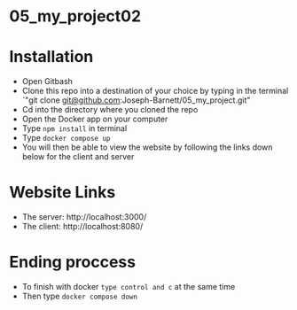 # 05_my_project02

# Installation

- Open Gitbash
- Clone this repo into a destination of your choice by typing in the terminal 
  `"git clone git@github.com:Joseph-Barnett/05_my_project.git"
- Cd into the directory where you cloned the repo
- Open the Docker app on your computer 
- Type `npm install` in terminal
- Type `docker compose up`
- You will then be able to view the website by following the links down below 
  for the client and server

# Website Links

- The server: http://localhost:3000/
- The client: http://localhost:8080/

# Ending proccess

- To finish with docker `type control and c` at the same time
- Then type `docker compose down`
